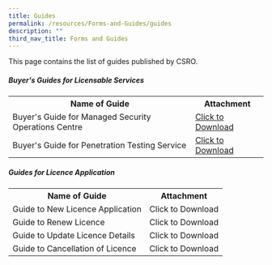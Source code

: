 ```yaml
---
title: Guides
permalink: /resources/Forms-and-Guides/guides
description: ""
third_nav_title: Forms and Guides
---
```

This page contains the list of guides published by CSRO.

##### Buyer's Guides for Licensable Services
<table>
<tbody><tr>
	<th><b>Name of Guide</b></th>
	<th><b>Attachment</b></th>
</tr>
<tr>
	<td>Buyer's Guide for Managed Security Operations Centre</td>
	<td><a href="/files/Buyer's%20Guide%20for%20MSOC.pdf" download>Click to Download</a></td>
</tr>
<tr>
	<td>Buyer's Guide for Penetration Testing Service</td>
	<td><a href="/files/Buyer's%20Guide%20for%20PT.pdf" download>Click to Download</a></td>
</tr>
</tbody>
</table>

##### Guides for Licence Application
<table>
<tbody><tr>
	<th><b>Name of Guide</b></th>
	<th><b>Attachment</b></th>
</tr>
<tr>
	<td>Guide to New Licence Application</td>
<td>Click to Download</td>
</tr>
<tr>
	<td>Guide to Renew Licence</td>
<td>Click to Download</td>
</tr>
<tr>
	<td>Guide to Update Licence Details</td>
<td>Click to Download</td>
</tr>
<tr>
	<td>Guide to Cancellation of Licence</td>
<td>Click to Download</td>
</tr>
</tbody>
</table>
